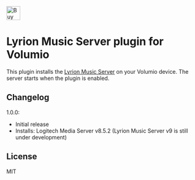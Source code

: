 <a href='https://ko-fi.com/C0C5RGOOP' target='_blank'><img height='36' style='border:0px;height:36px;' src='https://storage.ko-fi.com/cdn/kofi2.png?v=3' border='0' alt='Buy Me a Coffee at ko-fi.com' /></a>

# Lyrion Music Server plugin for Volumio

This plugin installs the [Lyrion Music Server](https://lyrion.org/) on your Volumio device. The server starts when the plugin is enabled.

## Changelog

1.0.0:
- Initial release
- Installs: Logitech Media Server v8.5.2 (Lyrion Music Server v9 is still under development)

## License

MIT
